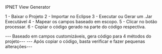 IPNET View Generator


1 - Baixar o Projeto
2 - Importar no Eclipse
3 - Executar ou Gerar um .Jar Executável
4 - Mapear os campos baseado em escopo.
5 - Clicar no botão processar.
6 - Copiar o código gerado na parte do código respectiva.


--- Baseado em campos customizáveis, gera código para 4 métodos do projeto---
--- Após copiar o código, basta verificar e fazer pequenas alterações---
